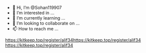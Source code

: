 - 👋 Hi, I’m @Sohan119907
- 👀 I’m interested in ...
- 🌱 I’m currently learning ...
- 💞️ I’m looking to collaborate on ...
- 📫 How to reach me ...

<!---
Sohan119907/Sohan119907 is a ✨ special ✨ repository because its `README.md` (this file) appears on your GitHub profile.
You can click the Preview link to take a look at your changes.
--->
https://kitkeep.top/register/alif34https://kitkeep.top/register/alif34
https://kitkeep.top/register/alif34
